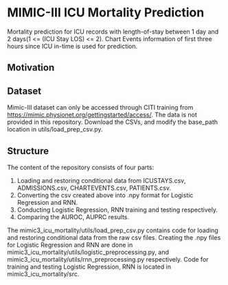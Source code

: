 # MIMIC-III ICU Mortality Prediction
Mortality prediction for ICU records with length-of-stay between 1 day and 2 days(1 <= (ICU Stay LOS) <= 2). Chart Events information of first three hours since ICU in-time is used for prediction.

## Motivation

## Dataset
Mimic-III dataset can only be accessed through CITI training from https://mimic.physionet.org/gettingstarted/access/. The data is not provided in this repository. Download the CSVs, and modify the base_path location in utils/load_prep_csv.py.

## Structure
The content of the repository consists of four parts:
1. Loading and restoring conditional data from ICUSTAYS.csv, ADMISSIONS.csv, CHARTEVENTS.csv, PATIENTS.csv.
2. Converting the csv created above into .npy format for Logistic Regression and RNN.
3. Conducting Logistic Regression, RNN training and testing respectively.
4. Comparing the AUROC, AUPRC results.

The mimic3_icu_mortality/utils/load_prep_csv.py contains code for loading and restoring conditional data from the raw csv files. Creating the .npy files for Logistic Regression and RNN are done in mimic3_icu_mortality/utils/logistic_preprocessing.py, and mimic3_icu_mortality/utils/rnn_preprocessing.py respectively. Code for training and testing Logistic Regression, RNN is located in mimic3_icu_mortality/src.
